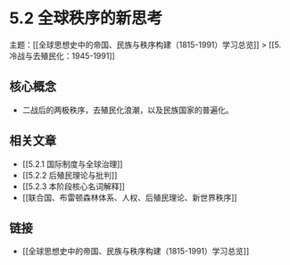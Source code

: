 # 5.2 全球秩序的新思考

主题：[[全球思想史中的帝国、民族与秩序构建（1815-1991）学习总览]] > [[5. 冷战与去殖民化：1945-1991]]

## 核心概念

- 二战后的两极秩序，去殖民化浪潮，以及民族国家的普遍化。

## 相关文章

- [[5.2.1 国际制度与全球治理]]
- [[5.2.2 后殖民理论与批判]]
- [[5.2.3 本阶段核心名词解释]]
- [[联合国、布雷顿森林体系、人权、后殖民理论、新世界秩序]]

## 链接

- [[全球思想史中的帝国、民族与秩序构建（1815-1991）学习总览]]
